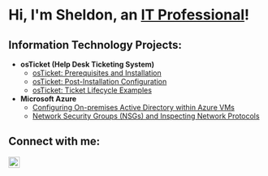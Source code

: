 <h1>Hi, I'm Sheldon, an <a href="https://linkedin.com/in/Josh">IT Professional</a>!</h1>

<h2>Information Technology Projects:</h2>

- <b>osTicket (Help Desk Ticketing System)</b>
  - [osTicket: Prerequisites and Installation](https://github.com/smarson20/osticket-prereqs)
  - [osTicket: Post-Installation Configuration](https://github.com/smarson20/post-install-config)
  - [osTicket: Ticket Lifecycle Examples](https://github.com/smarson20/ticket-lifecycle)
- <b>Microsoft Azure</b>
  - [Configuring On-premises Active Directory within Azure VMs](https://github.com/smarson20/configure-ad)
  - [Network Security Groups (NSGs) and Inspecting Network Protocols](https://github.com/smarson20/azure-network-protocols)

<h2>Connect with me:</h2>


[<img align="left" alt="https://linkedin.com/in/sheldon-marson-46a9b4110" width="22px" src="https://cdn.jsdelivr.net/npm/simple-icons@v3/icons/linkedin.svg" />][linkedin]



[linkedin]: https://linkedin.com/in/sheldon-marson-46a9b4110
